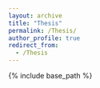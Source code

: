 ```yaml
---
layout: archive
title: "Thesis"
permalink: /Thesis/
author_profile: true
redirect_from:
  - /Thesis
---
```


{% include base_path %}





  
  
